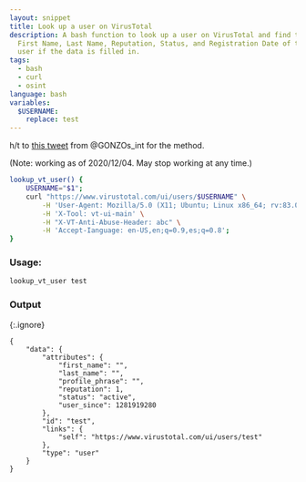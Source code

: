 ```yaml
---
layout: snippet
title: Look up a user on VirusTotal
description: A bash function to look up a user on VirusTotal and find the
  First Name, Last Name, Reputation, Status, and Registration Date of the
  user if the data is filled in.
tags:
  - bash
  - curl
  - osint
language: bash
variables:
  $USERNAME:
    replace: test
---
```


h/t to [this tweet](https://twitter.com/GONZOs_int/status/1334811159724253184)
from @GONZOs_int for the method.

(Note: working as of 2020/12/04. May stop working at any time.)

```bash
lookup_vt_user() {
    USERNAME="$1";
    curl "https://www.virustotal.com/ui/users/$USERNAME" \
        -H 'User-Agent: Mozilla/5.0 (X11; Ubuntu; Linux x86_64; rv:83.0) Firefox' \
        -H 'X-Tool: vt-ui-main' \
        -H "X-VT-Anti-Abuse-Header: abc" \
        -H 'Accept-Ianguage: en-US,en;q=0.9,es;q=0.8';
}
```

### Usage:

```bash
lookup_vt_user test
```

### Output


{:.ignore}
```plaintext
{
    "data": {
        "attributes": {
            "first_name": "",
            "last_name": "",
            "profile_phrase": "",
            "reputation": 1,
            "status": "active",
            "user_since": 1281919280
        },
        "id": "test",
        "links": {
            "self": "https://www.virustotal.com/ui/users/test"
        },
        "type": "user"
    }
}
```